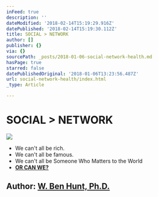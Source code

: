 ```yaml
---
inFeed: true
description: ''
dateModified: '2018-02-14T15:19:29.916Z'
datePublished: '2018-02-14T15:19:30.112Z'
title: SOCIAL > NETWORK
author: []
publisher: {}
via: {}
sourcePath: _posts/2018-01-06-social-network-health.md
hasPage: true
starred: false
datePublishedOriginal: '2018-01-06T13:23:56.487Z'
url: social-network-health/index.html
_type: Article

---
```

# **SOCIAL \> NETWORK**
![](https://the-grid-user-content.s3-us-west-2.amazonaws.com/4a8e9630-1ede-47ca-be04-147dfc7baf04.jpg)

* We can't all be rich.
* We can't all be famous.
* We can't all be Someone Who Matters to the World
* **[OR CAN WE?][0]**

## **Author: [W. Ben Hunt, Ph.D.][1]**

[0]: http://epsilontheory.com/the-two-churchills/
[1]: http://epsilontheory.com/search-posts/?author=bhunt